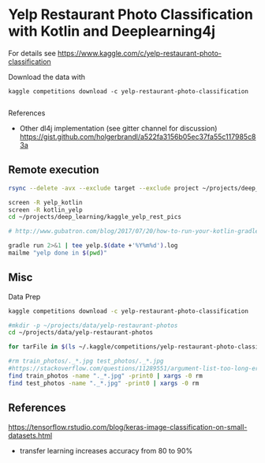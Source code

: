 Yelp Restaurant Photo Classification with Kotlin and Deeplearning4j
===================================================================


For details see https://www.kaggle.com/c/yelp-restaurant-photo-classification

Download the data with
```
kaggle competitions download -c yelp-restaurant-photo-classification


```


References

* Other dl4j implementation (see gitter channel for discussion) https://gist.github.com/holgerbrandl/a522fa3156b05ec37fa55c117985c83a


## Remote execution

```bash
rsync --delete -avx --exclude target --exclude project ~/projects/deep_learning/kaggle_yelp_rest_pics/ brandl@talisker:~/projects/deep_learning/kaggle_yelp_rest_pics
```

```bash
screen -R yelp_kotlin
screen -R kotlin_yelp
cd ~/projects/deep_learning/kaggle_yelp_rest_pics

# http://www.gubatron.com/blog/2017/07/20/how-to-run-your-kotlin-gradle-built-app-from-the-command-line/

gradle run 2>&1 | tee yelp.$(date +'%Y%m%d').log
mailme "yelp done in $(pwd)"

```

## Misc

Data Prep
```bash
kaggle competitions download -c yelp-restaurant-photo-classification

#mkdir -p ~/projects/data/yelp-restaurant-photos
cd ~/projects/data/yelp-restaurant-photos

for tarFile in $(ls ~/.kaggle/competitions/yelp-restaurant-photo-classification/*.tgz); do tar xvf ${tarFile}; done

#rm train_photos/._*.jpg test_photos/._*.jpg
#https://stackoverflow.com/questions/11289551/argument-list-too-long-error-for-rm-cp-mv-commands
find train_photos -name "._*.jpg" -print0 | xargs -0 rm
find test_photos -name "._*.jpg" -print0 | xargs -0 rm

```





## References

https://tensorflow.rstudio.com/blog/keras-image-classification-on-small-datasets.html

* transfer learning increases accuracy from 80 to 90%